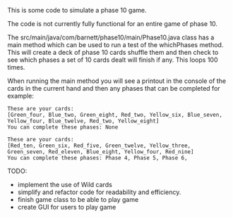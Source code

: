This is some code to simulate a phase 10 game.

The code is not currently fully functional for an entire game of phase 10.

The src/main/java/com/barnett/phase10/main/Phase10.java class has a main method
which can be used to run a test of the whichPhases method. This will create a deck
of phase 10 cards shuffle them and then check to see which phases a set of 10 cards dealt
will finish if any. This loops 100 times. 

When running the main method you will see a printout in the console of the cards in the current
hand and then any phases that can be completed for example:

    These are your cards: 
    [Green_four, Blue_two, Green_eight, Red_two, Yellow_six, Blue_seven, Yellow_four, Blue_twelve, Red_two, Yellow_eight]
    You can complete these phases: None
    
    These are your cards:
    [Red_ten, Green_six, Red_five, Green_twelve, Yellow_three, Green_seven, Red_eleven, Blue_eight, Yellow_four, Red_nine]
    You can complete these phases: Phase 4, Phase 5, Phase 6, 

TODO: 
- implement the use of Wild cards
- simplify and refactor code for readability and efficiency.
- finish game class to be able to play game
- create GUI for users to play game


